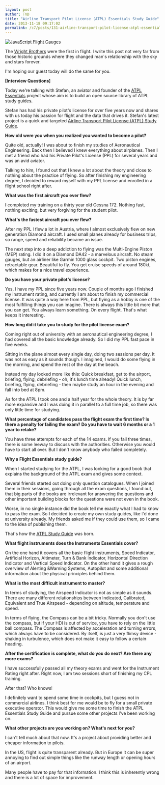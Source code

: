 ```yaml
---
layout: post
author: TVD
title: "Airline Transport Pilot License (ATPL) Essentials Study Guide"
date: 2013-11-18 09:17:02
permalink: /c7/posts/131-airline-transport-pilot-license-atpl-essentials-study-guide
---
```


<a href="http://techoctave.com/simulation"><img src="http://techoctave.com/simulation/images/flight_gauges_six.png" alt="JavaScript Flight Gauges" /></a>

The [Wright Brothers][1] were the first in flight. I write this post not very far from those historic grounds where they changed man's relationship with the sky and stars forever.

I'm hoping our guest today will do the same for you.

**[Interview Questions]**

Today we're talking with Stefan, an aviator and founder of the [ATPL Essentials][2] project whose aim is to build an open source library of ATPL study guides. 

Stefan has had his private pilot's license for over five years now and shares with us today his passion for flight and the data that drives it. Stefan's latest project is a quick and targeted [Airline Transport Pilot License (ATPL) Study Guide][3].

**How old were you when you realized you wanted to become a pilot?**

Quite old, actually! I was about to finish my studies of Aeronautical Engineering. Back then I believed I knew everything about airplanes. Then I met a friend who had his Private Pilot's License (PPL) for several years and was an avid aviator. 

Talking to him, I found out that I knew a lot about the theory and close to nothing about the practice of flying. So after finishing my engineering degree, I decided to reward myself with my PPL license and enrolled in a flight school right after.


**What was the first aircraft you ever flew?**

I completed my training on a thirty year old Cessna 172. Nothing fast, nothing exciting, but very forgiving for the student pilot.


**What's the fastest aircraft you ever flew?**

After my PPL I flew a lot in Austria, where I almost exclusively flew on new generation Diamond aircraft. I used small planes already for business trips, so range, speed and reliability became an issue. 

The next step into a deep addiction to flying was the Multi-Engine Piston (MEP) rating. I did it on a Diamond DA42 - a marvelous aircraft. No steam gauges, but an airliner like Garmin 1000 glass cockpit. Two piston engines, retractable gear. Beautiful to fly. You get cruise speeds of around 180kt, which makes for a nice travel experience.


**Do you have your private pilot's license?**

Yes, I have my PPL since five years now. Couple of months ago I finished my instrument rating, and currently I am about to finish my commercial license. It was quite a way here from PPL, but flying as a hobby is one of the most fulfilling things you can imagine. There is always this little bit more that you can get. You always learn something. On every flight. That's what keeps it interesting.

**How long did it take you to study for the pilot license exam?**

Coming right out of university with an aeronautical engineering degree, I had covered all the basic knowledge already. So I did my PPL fast pace in five weeks. 

Sitting in the plane almost every single day, doing two sessions per day. It was not as easy as it sounds though. I imagined, I would do some flying in the morning, and spend the rest of the day at the beach. 

Instead my day looked more like this: Quick breakfast, get to the airport, briefing, flying, debriefing - oh, it's lunch time already! Quick lunch, briefing, flying, debriefing - then maybe study an hour in the evening and fall into bed at 8pm.

As for the ATPL I took one and a half year for the whole theory. It is by far more expansive and I was doing it in parallel to a full time job, so there was only little time for studying.


**What percentage of candidates pass the flight exam the first time? Is there a penalty for failing the exam? Do you have to wait 6 months or a 1 year to retake?**

You have three attempts for each of the 14 exams. If you fail three times, there is some leeway to discuss with the authorities. Otherwise you would have to start all over. But I don't know anybody who failed completely.


**Why a Flight Essentials study guide?**

When I started studying for the ATPL, I was looking for a good book that explains the background of the ATPL exam and gives some context. 

Several friends started out doing only question catalogues. When I joined them in their sessions, going through all the exam questions, I found out, that big parts of the books are irrelevant for answering the questions and other important building blocks for the questions were not even in the book. 

Worse, in no single instance did the book tell me exactly what I had to know to pass the exam. So I decided to create my own study guides, like I'd done at university already. My friends asked me if they could use them, so I came to the idea of publishing them.

That's how the [ATPL Study Guide][4] was born.


**What flight instruments does the Instruments Essentials cover?**

On the one hand it covers all the basic flight instruments, Speed Indicator, Artificial Horizon, Altimeter, Turn & Bank Indicator, Horizontal Direction Indicator and Vertical Speed Indicator. On the other hand it gives a rough overview of Alerting &Warning Systems, Autopilot and some additional information about the physical principles behind them.


**What is the most difficult instrument to master?**

In terms of studying, the Airspeed Indicator is not as simple as it sounds. There are many different relationships between Indicated, Calibrated, Equivalent and True Airspeed - depending on altitude, temperature and speed.

In terms of flying, the Compass can be a bit tricky. Normally you don't use the compass, but if your HDI is out of service, you have to rely on the little ball compass. The Compass is affected by acceleration and turning errors, which always have to be considered. By itself, is just a very flimsy device - shaking in turbulence, which does not make it easy to follow a certain heading.


**After the certification is complete, what do you do next? Are there any more exams?**

I have successfully passed all my theory exams and went for the Instrument Rating right after. Right now, I am two sessions short of finishing my CPL training. 

After that? Who knows! 

I definitely want to spend some time in cockpits, but I guess not in commercial airlines. I think best for me would be to fly for a small private executive operator. This would give me some time to finish the ATPL Essentials Study Guide and pursue some other projects I've been working on.

**What other projects are you working on? What's next for you?**

I can't tell much about that now. It's a project about providing better and cheaper information to pilots. 

In the US, flight is quite transparent already. But in Europe it can be super annoying to find out simple things like the runway length or opening hours of an airport. 

Many people have to pay for that information. I think this is inherently wrong and there is a lot of space for improvement.


  [1]: http://en.wikipedia.org/wiki/Wright_brothers
  [2]: https://www.facebook.com/ATPLessentials
  [3]:  https://www.facebook.com/ATPLessentials/app_190322544333196
  [4]: https://www.facebook.com/ATPLessentials/app_190322544333196
